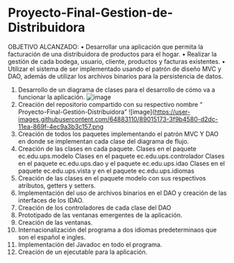 # Proyecto-Final-Gestion-de-Distribuidora

OBJETIVO ALCANZADO:
•	Desarrollar una aplicación que permita la facturación de una distribuidora de productos para el hogar. 
•	Realizar la gestión de cada bodega, usuario, cliente, productos y facturas existentes.
•	Utilizar el sistema de ser implementado usando el patrón de diseño MVC y DAO, además de utilizar los archivos binarios para la persistencia de datos.

1.	Desarrollo de un diagrama de clases para el desarrollo de cómo va a funcionar la aplicación.
![image](https://user-images.githubusercontent.com/64883110/89015024-05ca3f00-d2dc-11ea-834d-559455a0d252.png)
2.	Creación del repositorio compartido con su respectivo nombre “ Proyecto-Final-Gestión-Distribuidora”
![image](https://user-images.githubusercontent.com/64883110/89015173-3f9b4580-d2dc-11ea-869f-4ec9a3b3c157.png
3.	Creación de todos los paquetes implementando el patrón MVC Y DAO en donde se implementan cada clase del diagrama de flujo.
4.	Creación de las clases en cada paquete.
Clases en el paquete ec.edu.ups.modelo
Clases en el paquete ec.edu.ups.controlador
Clases en el paquete ec.edu.ups.dao y el paquete ec.edu.ups.idao
Clases en el paquete ec.edu.ups.vista y en el paquete ec.edu.ups.idiomas
5.	Creación de las clases en el paquete modelo con sus respectivos atributos, getters y setters.
6.	Implementación del uso de archivos binarios en el DAO y creación de las interfaces de los IDAO.                       
7.	Creación de los controladores de cada clase del DAO
8.	Prototipado de las ventanas emergentes de la aplicación.
9.	Creación de las ventanas. 
10.	Internacionalización del programa a dos idiomas predeterminaos que son el español e ingles.
11.	Implementación del Javadoc en todo el programa.
12.	Creación de un ejecutable para la aplicación.
